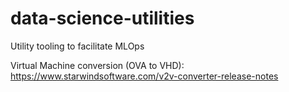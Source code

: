 # data-science-utilities
Utility tooling to facilitate MLOps

Virtual Machine conversion (OVA to VHD):
https://www.starwindsoftware.com/v2v-converter-release-notes

